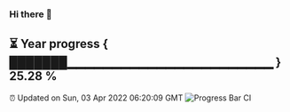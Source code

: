 ### Hi there 👋
⏳ Year progress { ███████▁▁▁▁▁▁▁▁▁▁▁▁▁▁▁▁▁▁▁▁▁▁▁ } 25.28 %
---
⏰ Updated on Sun, 03 Apr 2022 06:20:09 GMT
![Progress Bar CI](https://github.com/liununu/liununu/workflows/Progress%20Bar%20CI/badge.svg)
